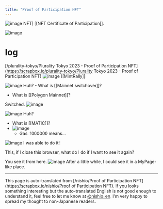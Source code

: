 ```yaml
---
title: "Proof of Participation NFT"
---
```


![image](https://gyazo.com/b10cdfb62b75409f31a1ccd96ba81d69/thumb/1000)
NFT] [[NFT Certificate of Participation]].


![image](https://gyazo.com/79e5b38b9a289731996506eb9fb0b39e/thumb/1000)

# log
[/plurality-tokyo/Plurality Tokyo 2023 - Proof of Participation NFT](https://scrapbox.io/plurality-tokyo/Plurality Tokyo 2023 - Proof of Participation NFT)
![image](https://gyazo.com/d70b5301d48446c7ebabd4a4e6682fe2/thumb/1000)
[[MintRally]]

![image](https://gyazo.com/1ad130ea19cda919b53e2cde6460d085/thumb/1000)
Huh?
    - What is [[Mainnet switchover]]?
- What is [[Polygon Mainnet]]?

Switched.
![image](https://gyazo.com/e3a052185da3c37ad88df06044c8d6e4/thumb/1000)

![image](https://gyazo.com/c0ee9eaf0d8d9ecab429dba8085ca57a/thumb/1000)
Huh?
- What is [[MATIC]]?
- ![image](https://gyazo.com/7db69bfcff5ef7ca8e72045bbd94cd32/thumb/1000)
    - Gas: 1000000 means...


![image](https://gyazo.com/79e5b38b9a289731996506eb9fb0b39e/thumb/1000)
I was able to do it!

This, if I close this browser, what do I do if I want to see it again?

You see it from here.
![image](https://gyazo.com/5f0dfdde5376845e7f3b487fcfc4b79d/thumb/1000)
After a little while, I could see it in a MyPage-like place.

---
This page is auto-translated from [/nishio/Proof of Participation NFT](https://scrapbox.io/nishio/Proof of Participation NFT). If you looks something interesting but the auto-translated English is not good enough to understand it, feel free to let me know at [@nishio_en](https://twitter.com/nishio_en). I'm very happy to spread my thought to non-Japanese readers.